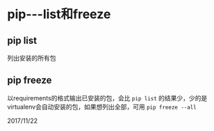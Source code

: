 # pip---list和freeze

## pip list
列出安装的所有包  

## pip freeze
以requirements的格式输出已安装的包，会比 `pip list` 的结果少，少的是virtualenv会自动安装的包，如果想列出全部，可用 `pip freeze --all`  


2017/11/22  
